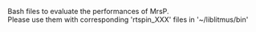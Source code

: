 Bash files to evaluate the performances of MrsP. <br />
Please use them with corresponding 'rtspin_XXX' files in '~/liblitmus/bin'
